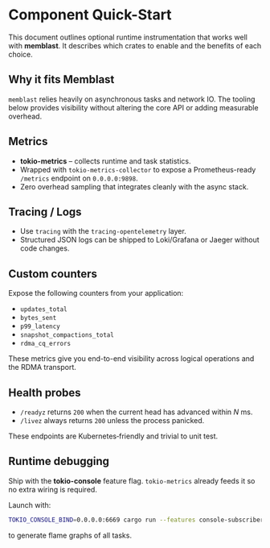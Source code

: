 # Component Quick-Start

This document outlines optional runtime instrumentation that works well with **memblast**.
It describes which crates to enable and the benefits of each choice.

## Why it fits Memblast

`memblast` relies heavily on asynchronous tasks and network IO. The tooling below
provides visibility without altering the core API or adding measurable overhead.

## Metrics

- **tokio-metrics** – collects runtime and task statistics.
- Wrapped with `tokio-metrics-collector` to expose a Prometheus-ready `/metrics` endpoint on `0.0.0.0:9898`.
- Zero overhead sampling that integrates cleanly with the async stack.

## Tracing / Logs

- Use `tracing` with the `tracing-opentelemetry` layer.
- Structured JSON logs can be shipped to Loki/Grafana or Jaeger without code changes.

## Custom counters

Expose the following counters from your application:

- `updates_total`
- `bytes_sent`
- `p99_latency`
- `snapshot_compactions_total`
- `rdma_cq_errors`

These metrics give you end-to-end visibility across logical operations and the
RDMA transport.

## Health probes

- `/readyz` returns `200` when the current head has advanced within *N* ms.
- `/livez` always returns `200` unless the process panicked.

These endpoints are Kubernetes‑friendly and trivial to unit test.

## Runtime debugging

Ship with the **tokio-console** feature flag. `tokio-metrics` already feeds it so
no extra wiring is required.

Launch with:

```bash
TOKIO_CONSOLE_BIND=0.0.0.0:6669 cargo run --features console-subscriber
```

to generate flame graphs of all tasks.
